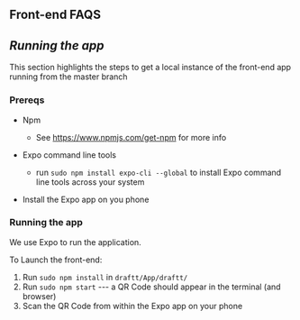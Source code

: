 
## **Front-end FAQS**

## _Running the app_

This section highlights the steps to get a local instance of the front-end app running from the master branch

### Prereqs

- Npm
  - See https://www.npmjs.com/get-npm for more info

- Expo command line tools
  - run  `sudo npm install expo-cli --global` to install Expo command line tools across your system

- Install the Expo app on you phone

### Running the app

We use Expo to run the application.

To Launch the front-end:  

1. Run ``` sudo npm install ``` in `draftt/App/draftt/`
2. Run ``` sudo npm start ``` --- a QR Code should appear in the terminal (and browser)
3. Scan the QR Code from within the Expo app on your phone


<br></br>
<br></br>
